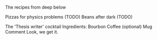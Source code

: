 
The recipes from deep below

Pizzas for physics problems (TODO)
Beans after dark (TODO)



The 'Thesis writer' cocktail
Ingredients:
	Bourbon
	Coffee
	(optional) Mug
Comment
	Look, we get it.


